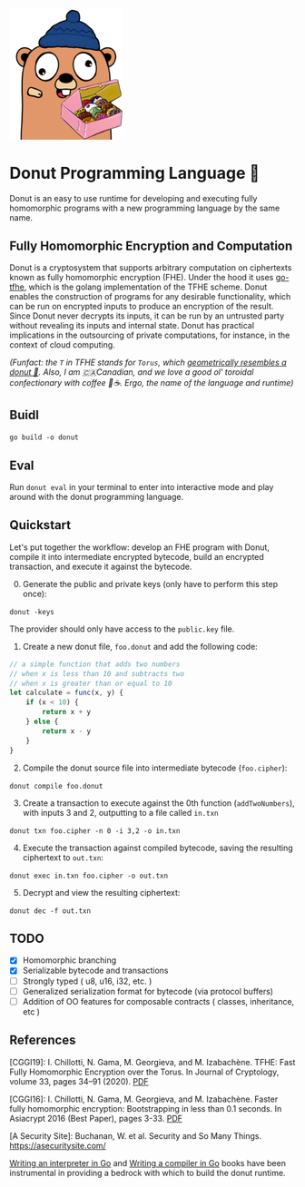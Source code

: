 <img src="img/gopher.png" alt="FHE Gopher" width="200"/>

# Donut Programming Language 🍩
Donut is an easy to use runtime for developing and executing fully homomorphic programs with a new programming language by the same name.

## Fully Homomorphic Encryption and Computation
Donut is a cryptosystem that supports arbitrary computation on ciphertexts known as fully homomorphic encryption (FHE). Under the hood it uses [go-tfhe](https://github.com/thedonutfactory/go-tfhe), which is the golang implementation of the TFHE scheme. Donut enables the construction of programs for any desirable functionality, which can be run on encrypted inputs to produce an encryption of the result. Since Donut never decrypts its inputs, it can be run by an untrusted party without revealing its inputs and internal state. Donut has practical implications in the outsourcing of private computations, for instance, in the context of cloud computing.

*(Funfact: the `T` in TFHE stands for `Torus`, which [geometrically resembles a donut 🍩](https://mathworld.wolfram.com/Torus.html). Also, I am 🇨🇦Canadian, and we love a good ol' toroidal confectionary with coffee 🍩☕. Ergo, the name of the language and runtime)*

## Buidl

`go build -o donut`

## Eval

Run `donut eval` in your terminal to enter into interactive mode and play around with the donut programming language.

## Quickstart

Let's put together the workflow: develop an FHE program with Donut, compile it into intermediate encrypted bytecode, build an encrypted transaction, and execute it against the bytecode.

0. Generate the public and private keys (only have to perform this step once):

`donut -keys`

The provider should only have access to the `public.key` file.

1. Create a new donut file, `foo.donut` and add the following code:

```js
// a simple function that adds two numbers
// when x is less than 10 and subtracts two
// when x is greater than or equal to 10
let calculate = func(x, y) {
    if (x < 10) {
        return x + y
    } else {
        return x - y
    }
}
```

2. Compile the donut source file into intermediate bytecode (`foo.cipher`):

`donut compile foo.donut`

3. Create a transaction to execute against the 0th function (`addTwoNumbers`), with inputs 3 and 2, outputting to a file called `in.txn`

`donut txn foo.cipher -n 0 -i 3,2 -o in.txn`

4. Execute the transaction against compiled bytecode, saving the resulting ciphertext to `out.txn`:

`donut exec in.txn foo.cipher -o out.txn`

5. Decrypt and view the resulting ciphertext:

`donut dec -f out.txn`

## TODO

- [x] Homomorphic branching
- [x] Serializable bytecode and transactions
- [ ] Strongly typed ( u8, u16, i32, etc. )
- [ ] Generalized serialization format for bytecode (via protocol buffers)
- [ ] Addition of OO features for composable contracts ( classes, inheritance, etc )

## References

[CGGI19]: I. Chillotti, N. Gama, M. Georgieva, and M. Izabachène. TFHE: Fast Fully Homomorphic Encryption over the Torus. In Journal of Cryptology, volume 33, pages 34–91 (2020). [PDF](https://eprint.iacr.org/2018/421.pdf)

[CGGI16]: I. Chillotti, N. Gama, M. Georgieva, and M. Izabachène. Faster fully homomorphic encryption: Bootstrapping in less than 0.1 seconds. In Asiacrypt 2016 (Best Paper), pages 3-33. [PDF](https://eprint.iacr.org/2016/870.pdf)

[A Security Site]: Buchanan, W. et al. Security and So Many Things. https://asecuritysite.com/

[Writing an interpreter in Go](https://interpreterbook.com) and [Writing a compiler in Go](https://compilerbook.com) books have been instrumental in providing a bedrock with which to build the donut runtime.
